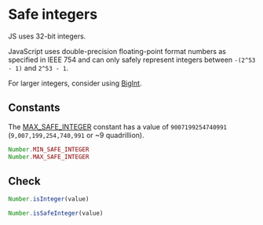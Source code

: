 # Safe integers 

JS uses 32-bit integers.

JavaScript uses double-precision floating-point format numbers as specified in IEEE 754 and can only safely represent integers between `-(2^53 - 1)` and `2^53 - 1`.


For larger integers, consider using [BigInt][].

[BigInt]: https://developer.mozilla.org/en-US/docs/Web/JavaScript/Reference/Global_Objects/BigInt


## Constants

The [MAX_SAFE_INTEGER][] constant has a value of `9007199254740991` (`9,007,199,254,740,991` or ~9 quadrillion). 

```js
Number.MIN_SAFE_INTEGER
Number.MAX_SAFE_INTEGER
```

[MAX_SAFE_INTEGER]: https://developer.mozilla.org/en-US/docs/Web/JavaScript/Reference/Global_Objects/Number/MAX_SAFE_INTEGER


## Check 

```js
Number.isInteger(value)

Number.isSafeInteger(value)
```



